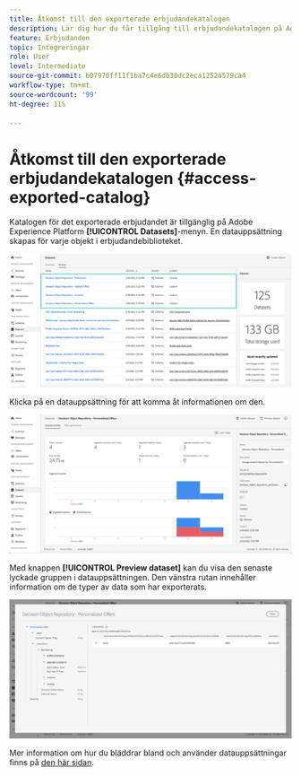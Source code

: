 ```yaml
---
title: Åtkomst till den exporterade erbjudandekatalogen
description: Lär dig hur du får tillgång till erbjudandekatalogen på Adobe Experience Platform när den har exporterats.
feature: Erbjudanden
topic: Integreringar
role: User
level: Intermediate
source-git-commit: b07970ff11f1ba7c4e6db30dc2eca1252a579ca4
workflow-type: tm+mt
source-wordcount: '99'
ht-degree: 11%

---
```


# Åtkomst till den exporterade erbjudandekatalogen {#access-exported-catalog}

Katalogen för det exporterade erbjudandet är tillgänglig på Adobe Experience Platform **[!UICONTROL Datasets]**-menyn. En datauppsättning skapas för varje objekt i erbjudandebiblioteket.

![](../../assets/datasets-list.png)

Klicka på en datauppsättning för att komma åt informationen om den.

![](../../assets/dataset-activity.png)

Med knappen **[!UICONTROL Preview dataset]** kan du visa den senaste lyckade gruppen i datauppsättningen. Den vänstra rutan innehåller information om de typer av data som har exporterats.

![](../../assets/dataset-preview.png)

Mer information om hur du bläddrar bland och använder datauppsättningar finns på [den här sidan](../../get-started-datasets.md).
